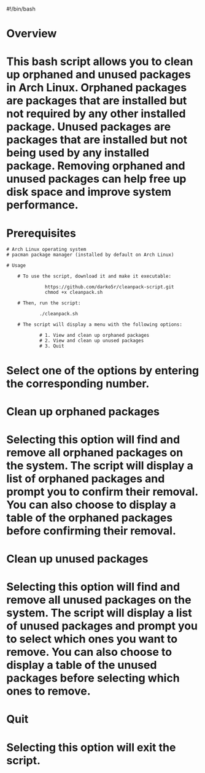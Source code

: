 #!/bin/bash 

# Overview

# This bash script allows you to clean up orphaned and unused packages in Arch Linux. Orphaned packages are packages that are installed but not required by any other installed package. Unused packages are packages that are installed but not being used by any installed package. Removing orphaned and unused packages can help free up disk space and improve system performance.
    
# Prerequisites

    # Arch Linux operating system
    # pacman package manager (installed by default on Arch Linux)
    
    # Usage

        # To use the script, download it and make it executable:

                  https://github.com/darko5r/cleanpack-script.git
                  chmod +x cleanpack.sh

        # Then, run the script:

                ./cleanpack.sh

        # The script will display a menu with the following options:

                # 1. View and clean up orphaned packages
                # 2. View and clean up unused packages
                # 3. Quit
                
# Select one of the options by entering the corresponding number.

# Clean up orphaned packages

# Selecting this option will find and remove all orphaned packages on the system. The script will display a list of orphaned packages and prompt you to confirm their removal. You can also choose to display a table of the orphaned packages before confirming their removal.

# Clean up unused packages

# Selecting this option will find and remove all unused packages on the system. The script will display a list of unused packages and prompt you to select which ones you want to remove. You can also choose to display a table of the unused packages before selecting which ones to remove.

# Quit

# Selecting this option will exit the script.
